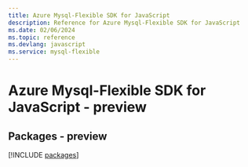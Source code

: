 ```yaml
---
title: Azure Mysql-Flexible SDK for JavaScript
description: Reference for Azure Mysql-Flexible SDK for JavaScript
ms.date: 02/06/2024
ms.topic: reference
ms.devlang: javascript
ms.service: mysql-flexible
---
```

# Azure Mysql-Flexible SDK for JavaScript - preview
## Packages - preview
[!INCLUDE [packages](mysql-flexible-index.md)]